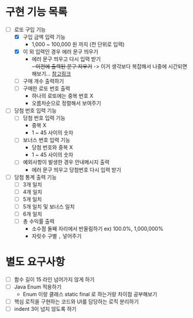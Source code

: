 # 구현 기능 목록

- [ ]  로또 구입 기능
    - [x]  구입 금액 입력 기능
        - 1,000 ~ 100,000 원 까지 (천 단위로 입력)
    - [x]  이 외 입력인 경우 에러 문구 띄우기
        - 에러 문구 띄우고 다시 입력 받기  
        ~~- 이전에 출력된 문구 지우기~~ -> 이거 생각보다 복잡해서 나중에 시간되면 해보기... [참고링크](https://www.delftstack.com/ko/howto/java/java-clear-console/)
    - [ ]  구매 개수 출력하기
    - [ ]  구매한 로또 번호 출력
        - 하나의 로또에는 중복 번호 X
        - 오름차순으로 정렬해서 보여주기
- [ ]  당첨 번호 입력 기능
    - [ ]  당첨 번호 입력 기능
        - 중복 X
        - 1 ~ 45 사이의 숫자
    - [ ]  보너스 번호 입력 기능
        - 당첨 번호와 중복 X
        - 1 ~ 45 사이의 숫자
    - [ ]  예외사항이 발생한 경우 안내메시지 출력
        - 에러 문구 띄우고 당첨번호 다시 입력 받기
- [ ]  당첨 통계 출력 기능
    - [ ]  3개 일치
    - [ ]  4개 일치
    - [ ]  5개 일치
    - [ ]  5개 일치 및 보너스 일치
    - [ ]  6개 일치
    - [ ]  총 수익률 출력
        - 소수점 둘째 자리에서 반올림하기 ex) 100.0%, 1,000,000%
        - 자릿수 구별 `,` 넣어주기

# 별도 요구사항

- [ ]  함수 길이 15 라인 넘어가지 않게 하기
- [ ]  Java Enum 적용하기
    - Enum 이랑 클래스 static final 로 하는거랑 차이점 공부해보기
- [ ]  핵심 로직을 구현하는 코드와 UI를 담당하는 로직 분리하기
- [ ]  indent 3이 넘지 않도록 하기